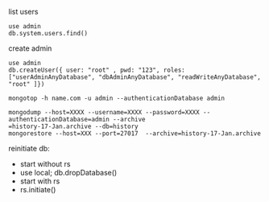 list users
```
use admin
db.system.users.find()
```

create admin
```
use admin
db.createUser({ user: "root" , pwd: "123", roles: ["userAdminAnyDatabase", "dbAdminAnyDatabase", "readWriteAnyDatabase", "root" ]})
```

```
mongotop -h name.com -u admin --authenticationDatabase admin

mongodump --host=XXXX --username=XXXX --password=XXXX --authenticationDatabase=admin --archive
=history-17-Jan.archive --db=history
mongorestore --host=XXX --port=27017  --archive=history-17-Jan.archive
```

reinitiate db:
- start without rs
- use local; db.dropDatabase()
- start with rs
- rs.initiate()
